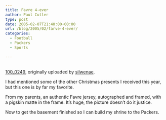 ```yaml
---
title: Favre 4-ever
author: Paul Cutler
type: post
date: 2005-02-07T21:40:00+00:00
url: /blog/2005/02/farve-4-ever/
categories:
  - Football
  - Packers
  - Sports

---
```

<div class="flickr-frame">
  <a href="http://www.flickr.com/photos/silwenae/4413570/" title="photo sharing"><img src="https://i2.wp.com/photos3.flickr.com/4413570_939e17e734.jpg?w=700" class="flickr-photo" alt="" data-recalc-dims="1" /></a><br /> <br /> <span class="flickr-caption"><a href="http://www.flickr.com/photos/silwenae/4413570/">100_0249</a>, originally uploaded by <a href="http://www.flickr.com/people/silwenae/">silwenae</a>.</span>
</div>

<p class="flickr-yourcomment">
  I had mentioned some of the other Christmas presents I received this year, but this one is by far my favorite.
</p>

From my parents, an authentic Favre jersey, autographed and framed, with a pigskin matte in the frame. It&#8217;s huge, the picture doesn&#8217;t do it justice.

Now to get the basement finished so I can build my shrine to the Packers.